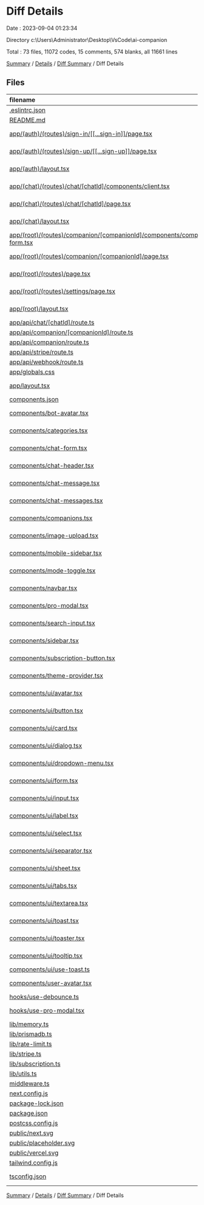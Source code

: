 # Diff Details

Date : 2023-09-04 01:23:34

Directory c:\\Users\\Administrator\\Desktop\\VsCode\\ai-companion

Total : 73 files,  11072 codes, 15 comments, 574 blanks, all 11661 lines

[Summary](results.md) / [Details](details.md) / [Diff Summary](diff.md) / Diff Details

## Files
| filename | language | code | comment | blank | total |
| :--- | :--- | ---: | ---: | ---: | ---: |
| [.eslintrc.json](/.eslintrc.json) | JSON | 3 | 0 | 1 | 4 |
| [README.md](/README.md) | Markdown | 72 | 0 | 34 | 106 |
| [app/(auth)/(routes)/sign-in/[[...sign-in]]/page.tsx](/app/(auth)/(routes)/sign-in/%5B%5B...sign-in%5D%5D/page.tsx) | TypeScript JSX | 7 | 0 | 3 | 10 |
| [app/(auth)/(routes)/sign-up/[[...sign-up]]/page.tsx](/app/(auth)/(routes)/sign-up/%5B%5B...sign-up%5D%5D/page.tsx) | TypeScript JSX | 7 | 0 | 3 | 10 |
| [app/(auth)/layout.tsx](/app/(auth)/layout.tsx) | TypeScript JSX | 12 | 0 | 1 | 13 |
| [app/(chat)/(routes)/chat/[chatId]/components/client.tsx](/app/(chat)/(routes)/chat/%5BchatId%5D/components/client.tsx) | TypeScript JSX | 65 | 0 | 12 | 77 |
| [app/(chat)/(routes)/chat/[chatId]/page.tsx](/app/(chat)/(routes)/chat/%5BchatId%5D/page.tsx) | TypeScript JSX | 44 | 0 | 11 | 55 |
| [app/(chat)/layout.tsx](/app/(chat)/layout.tsx) | TypeScript JSX | 12 | 0 | 2 | 14 |
| [app/(root)/(routes)/companion/[companionId]/components/companion-form.tsx](/app/(root)/(routes)/companion/%5BcompanionId%5D/components/companion-form.tsx) | TypeScript JSX | 228 | 0 | 14 | 242 |
| [app/(root)/(routes)/companion/[companionId]/page.tsx](/app/(root)/(routes)/companion/%5BcompanionId%5D/page.tsx) | TypeScript JSX | 33 | 0 | 12 | 45 |
| [app/(root)/(routes)/page.tsx](/app/(root)/(routes)/page.tsx) | TypeScript JSX | 41 | 0 | 6 | 47 |
| [app/(root)/(routes)/settings/page.tsx](/app/(root)/(routes)/settings/page.tsx) | TypeScript JSX | 15 | 0 | 4 | 19 |
| [app/(root)/layout.tsx](/app/(root)/layout.tsx) | TypeScript JSX | 22 | 0 | 3 | 25 |
| [app/api/chat/[chatId]/route.ts](/app/api/chat/%5BchatId%5D/route.ts) | TypeScript | 117 | 5 | 28 | 150 |
| [app/api/companion/[companionId]/route.ts](/app/api/companion/%5BcompanionId%5D/route.ts) | TypeScript | 68 | 0 | 14 | 82 |
| [app/api/companion/route.ts](/app/api/companion/route.ts) | TypeScript | 37 | 0 | 9 | 46 |
| [app/api/stripe/route.ts](/app/api/stripe/route.ts) | TypeScript | 58 | 0 | 10 | 68 |
| [app/api/webhook/route.ts](/app/api/webhook/route.ts) | TypeScript | 56 | 0 | 12 | 68 |
| [app/globals.css](/app/globals.css) | CSS | 61 | 0 | 23 | 84 |
| [app/layout.tsx](/app/layout.tsx) | TypeScript JSX | 32 | 0 | 6 | 38 |
| [components.json](/components.json) | JSON | 16 | 0 | 0 | 16 |
| [components/bot-avatar.tsx](/components/bot-avatar.tsx) | TypeScript JSX | 13 | 0 | 3 | 16 |
| [components/categories.tsx](/components/categories.tsx) | TypeScript JSX | 74 | 0 | 9 | 83 |
| [components/chat-form.tsx](/components/chat-form.tsx) | TypeScript JSX | 33 | 0 | 4 | 37 |
| [components/chat-header.tsx](/components/chat-header.tsx) | TypeScript JSX | 86 | 0 | 7 | 93 |
| [components/chat-message.tsx](/components/chat-message.tsx) | TypeScript JSX | 59 | 0 | 8 | 67 |
| [components/chat-messages.tsx](/components/chat-messages.tsx) | TypeScript JSX | 54 | 0 | 10 | 64 |
| [components/companions.tsx](/components/companions.tsx) | TypeScript JSX | 65 | 0 | 4 | 69 |
| [components/image-upload.tsx](/components/image-upload.tsx) | TypeScript JSX | 55 | 0 | 9 | 64 |
| [components/mobile-sidebar.tsx](/components/mobile-sidebar.tsx) | TypeScript JSX | 19 | 0 | 3 | 22 |
| [components/mode-toggle.tsx](/components/mode-toggle.tsx) | TypeScript JSX | 36 | 0 | 5 | 41 |
| [components/navbar.tsx](/components/navbar.tsx) | TypeScript JSX | 42 | 0 | 7 | 49 |
| [components/pro-modal.tsx](/components/pro-modal.tsx) | TypeScript JSX | 66 | 0 | 10 | 76 |
| [components/search-input.tsx](/components/search-input.tsx) | TypeScript JSX | 40 | 0 | 12 | 52 |
| [components/sidebar.tsx](/components/sidebar.tsx) | TypeScript JSX | 64 | 0 | 9 | 73 |
| [components/subscription-button.tsx](/components/subscription-button.tsx) | TypeScript JSX | 36 | 0 | 8 | 44 |
| [components/theme-provider.tsx](/components/theme-provider.tsx) | TypeScript JSX | 6 | 0 | 3 | 9 |
| [components/ui/avatar.tsx](/components/ui/avatar.tsx) | TypeScript JSX | 44 | 0 | 7 | 51 |
| [components/ui/button.tsx](/components/ui/button.tsx) | TypeScript JSX | 52 | 0 | 6 | 58 |
| [components/ui/card.tsx](/components/ui/card.tsx) | TypeScript JSX | 71 | 0 | 9 | 80 |
| [components/ui/dialog.tsx](/components/ui/dialog.tsx) | TypeScript JSX | 111 | 0 | 13 | 124 |
| [components/ui/dropdown-menu.tsx](/components/ui/dropdown-menu.tsx) | TypeScript JSX | 182 | 0 | 19 | 201 |
| [components/ui/form.tsx](/components/ui/form.tsx) | TypeScript JSX | 152 | 0 | 25 | 177 |
| [components/ui/input.tsx](/components/ui/input.tsx) | TypeScript JSX | 21 | 0 | 5 | 26 |
| [components/ui/label.tsx](/components/ui/label.tsx) | TypeScript JSX | 21 | 0 | 6 | 27 |
| [components/ui/select.tsx](/components/ui/select.tsx) | TypeScript JSX | 109 | 0 | 13 | 122 |
| [components/ui/separator.tsx](/components/ui/separator.tsx) | TypeScript JSX | 27 | 0 | 5 | 32 |
| [components/ui/sheet.tsx](/components/ui/sheet.tsx) | TypeScript JSX | 129 | 0 | 16 | 145 |
| [components/ui/tabs.tsx](/components/ui/tabs.tsx) | TypeScript JSX | 48 | 0 | 8 | 56 |
| [components/ui/textarea.tsx](/components/ui/textarea.tsx) | TypeScript JSX | 20 | 0 | 5 | 25 |
| [components/ui/toast.tsx](/components/ui/toast.tsx) | TypeScript JSX | 115 | 0 | 13 | 128 |
| [components/ui/toaster.tsx](/components/ui/toaster.tsx) | TypeScript JSX | 32 | 0 | 4 | 36 |
| [components/ui/tooltip.tsx](/components/ui/tooltip.tsx) | TypeScript JSX | 23 | 0 | 8 | 31 |
| [components/ui/use-toast.ts](/components/ui/use-toast.ts) | TypeScript | 159 | 3 | 31 | 193 |
| [components/user-avatar.tsx](/components/user-avatar.tsx) | TypeScript JSX | 11 | 0 | 5 | 16 |
| [hooks/use-debounce.ts](/hooks/use-debounce.ts) | TypeScript | 11 | 0 | 5 | 16 |
| [hooks/use-pro-modal.tsx](/hooks/use-pro-modal.tsx) | TypeScript JSX | 11 | 0 | 3 | 14 |
| [lib/memory.ts](/lib/memory.ts) | TypeScript | 97 | 0 | 19 | 116 |
| [lib/prismadb.ts](/lib/prismadb.ts) | TypeScript | 7 | 0 | 4 | 11 |
| [lib/rate-limit.ts](/lib/rate-limit.ts) | TypeScript | 11 | 0 | 3 | 14 |
| [lib/stripe.ts](/lib/stripe.ts) | TypeScript | 5 | 0 | 2 | 7 |
| [lib/subscription.ts](/lib/subscription.ts) | TypeScript | 27 | 0 | 9 | 36 |
| [lib/utils.ts](/lib/utils.ts) | TypeScript | 8 | 0 | 3 | 11 |
| [middleware.ts](/middleware.ts) | TypeScript | 7 | 3 | 3 | 13 |
| [next.config.js](/next.config.js) | JavaScript | 11 | 1 | 2 | 14 |
| [package-lock.json](/package-lock.json) | JSON | 7,619 | 0 | 1 | 7,620 |
| [package.json](/package.json) | JSON | 67 | 0 | 1 | 68 |
| [postcss.config.js](/postcss.config.js) | JavaScript | 6 | 0 | 1 | 7 |
| [public/next.svg](/public/next.svg) | XML | 1 | 0 | 0 | 1 |
| [public/placeholder.svg](/public/placeholder.svg) | XML | 1 | 0 | 0 | 1 |
| [public/vercel.svg](/public/vercel.svg) | XML | 1 | 0 | 0 | 1 |
| [tailwind.config.js](/tailwind.config.js) | JavaScript | 75 | 1 | 0 | 76 |
| [tsconfig.json](/tsconfig.json) | JSON with Comments | 26 | 2 | 1 | 29 |

[Summary](results.md) / [Details](details.md) / [Diff Summary](diff.md) / Diff Details